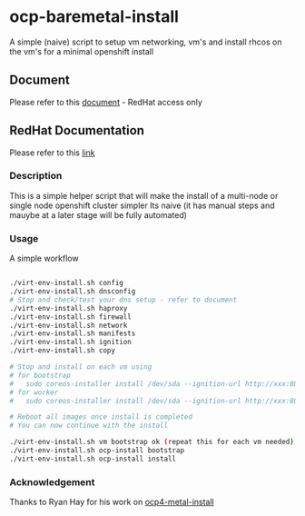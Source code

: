 # ocp-baremetal-install
A simple (naive) script to setup vm networking, vm's and install rhcos on the vm's  for a minimal openshift install 

## Document
Please refer to this [document](https://docs.google.com/document/d/19QjzNBDRgNiTk-LGki_xpi-lv8i_LRgf3dpOHSQ-_YI/edit) - RedHat access only 

## RedHat Documentation
Please refer to this [link](https://docs.openshift.com/container-platform/4.7/installing/installing_bare_metal/installing-bare-metal.html)

### Description

This is a simple helper script that will make the install of a multi-node or single node openshift cluster simpler
Its naive (it has manual steps and mauybe at a  later stage will be fully automated)

### Usage

A simple workflow 

```sh

./virt-env-install.sh config
./virt-env-install.sh dnsconfig
# Stop and check/test your dns setup - refer to document
./virt-env-install.sh haproxy
./virt-env-install.sh firewall
./virt-env-install.sh network
./virt-env-install.sh manifests
./virt-env-install.sh ignition
./virt-env-install.sh copy

# Stop and install on each vm using 
# for bootstrap
#   sudo coreos-installer install /dev/sda --ignition-url http://xxx:8080/okd/bootstrap.ign --image-url http://xxx:8080/okd/fedora-coreos --insecure-ignition --insecure*
# for worker
#   sudo coreos-installer install /dev/sda --ignition-url http://xxx:8080/okd/worker.ign --image-url http://xxx:8080/okd/fedora-coreos --insecure-ignition --insecure*

# Reboot all images once install is completed
# You can now continue with the install 

./virt-env-install.sh vm bootstrap ok (repeat this for each vm needed)
./virt-env-install.sh ocp-install bootstrap
./virt-env-install.sh ocp-install install


```

### Acknowledgement

Thanks to Ryan Hay for his work on [ocp4-metal-install](https://github.com/ryanhay/ocp4-metal-install") 

